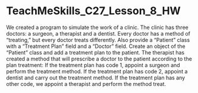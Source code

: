 # TeachMeSkills_C27_Lesson_8_HW

We created a program to simulate the work of a clinic.
The clinic has three doctors: a surgeon, a therapist and a dentist.
Every doctor has a method of “treating,” but every doctor treats differently.
Also provide a “Patient” class with a “Treatment Plan” field and a “Doctor” field.
Create an object of the “Patient” class and add a treatment plan to the patient.
The therapist has created a method that will prescribe a doctor to the patient according to the plan
treatment:
If the treatment plan has code 1, appoint a surgeon and perform the treatment method.
If the treatment plan has code 2, appoint a dentist and carry out the treatment method.
If the treatment plan has any other code, we appoint a therapist and perform the method
treat.
